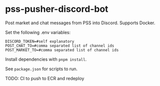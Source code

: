 # pss-pusher-discord-bot
Post market and chat messages from PSS into Discord. Supports Docker.

Set the following .env variables:
```
DISCORD_TOKEN=#self explanatory
POST_CHAT_TO=#comma separated list of channel ids
POST_MARKET_TO=#comma separated list of channel ids
```

Install dependencies with `pnpm install`.

See `package.json` for scripts to run.

TODO: CI to push to ECR and redeploy
